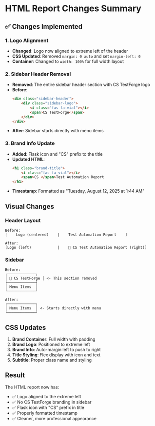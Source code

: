 # HTML Report Changes Summary

## ✅ Changes Implemented

### 1. Logo Alignment
- **Changed**: Logo now aligned to extreme left of the header
- **CSS Updated**: Removed `margin: 0 auto` and set `margin-left: 0`
- **Container**: Changed to `width: 100%` for full width layout

### 2. Sidebar Header Removal
- **Removed**: The entire sidebar header section with CS TestForge logo
- **Before**:
  ```html
  <div class="sidebar-header">
      <div class="sidebar-logo">
          <i class="fas fa-vial"></i>
          <span>CS TestForge</span>
      </div>
  </div>
  ```
- **After**: Sidebar starts directly with menu items

### 3. Brand Info Update
- **Added**: Flask icon and "CS" prefix to the title
- **Updated HTML**:
  ```html
  <h1 class="brand-title">
      <i class="fas fa-vial"></i>
      <span>CS </span>Test Automation Report
  </h1>
  ```
- **Timestamp**: Formatted as "Tuesday, August 12, 2025 at 1:44 AM"

## Visual Changes

### Header Layout
```
Before:
[    Logo (centered)    |    Test Automation Report    ]

After:
[Logo (left)            |    🧪 CS Test Automation Report (right)]
```

### Sidebar
```
Before:
┌─────────────┐
│ 🧪 CS TestForge │ <- This section removed
├─────────────┤
│ Menu Items  │
└─────────────┘

After:
┌─────────────┐
│ Menu Items  │ <- Starts directly with menu
└─────────────┘
```

## CSS Updates

1. **Brand Container**: Full width with padding
2. **Brand Logo**: Positioned to extreme left
3. **Brand Info**: Auto-margin left to push to right
4. **Title Styling**: Flex display with icon and text
5. **Subtitle**: Proper class name and styling

## Result

The HTML report now has:
- ✅ Logo aligned to the extreme left
- ✅ No CS TestForge branding in sidebar
- ✅ Flask icon with "CS" prefix in title
- ✅ Properly formatted timestamp
- ✅ Cleaner, more professional appearance